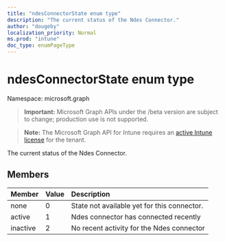 ```yaml
---
title: "ndesConnectorState enum type"
description: "The current status of the Ndes Connector."
author: "dougeby"
localization_priority: Normal
ms.prod: "intune"
doc_type: enumPageType
---
```


# ndesConnectorState enum type

Namespace: microsoft.graph

> **Important:** Microsoft Graph APIs under the /beta version are subject to change; production use is not supported.

> **Note:** The Microsoft Graph API for Intune requires an [active Intune license](https://go.microsoft.com/fwlink/?linkid=839381) for the tenant.

The current status of the Ndes Connector.

## Members
|Member|Value|Description|
|:---|:---|:---|
|none|0|State not available yet for this connector.|
|active|1|Ndes connector has connected recently|
|inactive|2|No recent activity for the Ndes connector|







